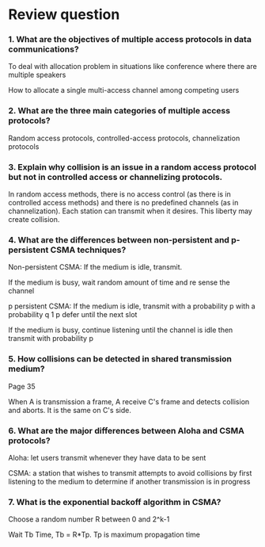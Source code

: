 # Review question

### 1. What are the objectives of multiple access protocols in data communications?

To deal with allocation problem in situations like conference where there are multiple speakers

How to allocate a single multi-access channel among competing users

### 2. What are the three main categories of multiple access protocols?

Random access protocols, controlled-access protocols, channelization protocols

### 3. Explain why collision is an issue in a random access protocol but not in controlled access or channelizing protocols.

In random access methods, there is no access control (as there is in controlled access methods) and there is no predefined channels (as in channelization). Each station can transmit when it desires. This liberty may create collision.

### 4. What are the differences between non-persistent and p-persistent CSMA techniques?

Non-persistent CSMA: If the medium is idle, transmit. 

If the medium is busy, wait random amount of time and re sense the channel

p persistent CSMA: If the medium is idle, transmit with a probability p with a probability q 1 p defer until the next slot

If the medium is busy, continue listening until the channel is idle then transmit with probability p

### 5. How collisions can be detected in shared transmission medium?

Page 35

When A is transmission a frame, A receive C's frame and detects collision and aborts. It is the same on C's side.

### 6. What are the major differences between Aloha and CSMA protocols?

Aloha: let users transmit whenever they have data to be sent

CSMA: a station that wishes to transmit attempts to avoid collisions by first listening to the medium to determine if another transmission is in progress

### 7. What is the exponential backoff algorithm in CSMA?

Choose a random number R between 0 and 2^k-1

Wait Tb Time, Tb = R*Tp. Tp is maximum propagation time

